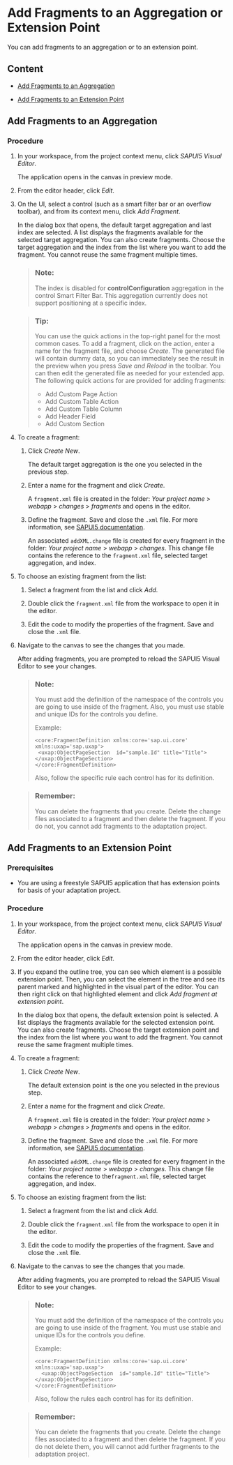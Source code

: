 <!-- loio6033d5678a3e4416abf022624dcd5043 -->

# Add Fragments to an Aggregation or Extension Point

You can add fragments to an aggregation or to an extension point.



<a name="loio6033d5678a3e4416abf022624dcd5043__section_ygx_xd4_2mb"/>

## Content

-   [Add Fragments to an Aggregation](add-fragments-to-an-aggregation-or-extension-point-6033d56.md#loio6033d5678a3e4416abf022624dcd5043__addfragments)

-   [Add Fragments to an Extension Point](add-fragments-to-an-aggregation-or-extension-point-6033d56.md#loio6033d5678a3e4416abf022624dcd5043__extensionpoint)




<a name="loio6033d5678a3e4416abf022624dcd5043__addfragments"/>

## Add Fragments to an Aggregation



### Procedure

1.  In your workspace, from the project context menu, click *SAPUI5 Visual Editor*.

    The application opens in the canvas in preview mode.

2.  From the editor header, click *Edit*.

3.  On the UI, select a control \(such as a smart filter bar or an overflow toolbar\), and from its context menu, click *Add Fragment*.

    In the dialog box that opens, the default target aggregation and last index are selected. A list displays the fragments available for the selected target aggregation. You can also create fragments. Choose the target aggregation and the index from the list where you want to add the fragment. You cannot reuse the same fragment multiple times.

    > ### Note:  
    > The index is disabled for **controlConfiguration** aggregation in the control Smart Filter Bar. This aggregation currently does not support positioning at a specific index.

    > ### Tip:  
    > You can use the quick actions in the top-right panel for the most common cases. To add a fragment, click on the action, enter a name for the fragment file, and choose *Create*. The generated file will contain dummy data, so you can immediately see the result in the preview when you press *Save and Reload* in the toolbar. You can then edit the generated file as needed for your extended app. The following quick actions for are provided for adding fragments:
    > 
    > -   Add Custom Page Action
    > -   Add Custom Table Action
    > -   Add Custom Table Column
    > -   Add Header Field
    > -   Add Custom Section

4.  To create a fragment:

    1.  Click *Create New*.

        The default target aggregation is the one you selected in the previous step.

    2.  Enter a name for the fragment and click *Create*.

        A `fragment.xml` file is created in the folder: *Your project name* \> *webapp* \> *changes* \> *fragments* and opens in the editor.

    3.  Define the fragment. Save and close the `.xml` file. For more information, see [SAPUI5 documentation](https://sapui5.hana.ondemand.com/#/topic/2c677b574ea2486a8d5f5414d15e21c5).

        An associated `addXML.change` file is created for every fragment in the folder: *Your project name* \> *webapp* \> *changes*. This change file contains the reference to the `fragment.xml` file, selected target aggregation, and index.


5.  To choose an existing fragment from the list:

    1.  Select a fragment from the list and click *Add*.

    2.  Double click the `fragment.xml` file from the workspace to open it in the editor.

    3.  Edit the code to modify the properties of the fragment. Save and close the `.xml` file.


6.  Navigate to the canvas to see the changes that you made.

    After adding fragments, you are prompted to reload the SAPUI5 Visual Editor to see your changes.

    > ### Note:  
    > You must add the definition of the namespace of the controls you are going to use inside of the fragment. Also, you must use stable and unique IDs for the controls you define.
    > 
    > Example:
    > 
    > ```
    > <core:FragmentDefinition xmlns:core='sap.ui.core' xmlns:uxap='sap.uxap'>
    >  <uxap:ObjectPageSection  id="sample.Id" title="Title"></uxap:ObjectPageSection>
    > </core:FragmentDefinition>
    > ```
    > 
    > Also, follow the specific rule each control has for its definition.

    > ### Remember:  
    > You can delete the fragments that you create. Delete the change files associated to a fragment and then delete the fragment. If you do not, you cannot add fragments to the adaptation project.




<a name="loio6033d5678a3e4416abf022624dcd5043__extensionpoint"/>

## Add Fragments to an Extension Point



### Prerequisites

-   You are using a freestyle SAPUI5 application that has extension points for basis of your adaptation project.



### Procedure

1.  In your workspace, from the project context menu, click *SAPUI5 Visual Editor*.

    The application opens in the canvas in preview mode.

2.  From the editor header, click *Edit*.

3.  If you expand the outline tree, you can see which element is a possible extension point. Then, you can select the element in the tree and see its parent marked and highlighted in the visual part of the editor. You can then right click on that highlighted element and click *Add fragment at extension point*.

    In the dialog box that opens, the default extension point is selected. A list displays the fragments available for the selected extension point. You can also create fragments. Choose the target extension point and the index from the list where you want to add the fragment. You cannot reuse the same fragment multiple times.

4.  To create a fragment:

    1.  Click *Create New*.

        The default extension point is the one you selected in the previous step.

    2.  Enter a name for the fragment and click *Create*.

        A `fragment.xml` file is created in the folder: *Your project name* \> *webapp* \> *changes* \> *fragments* and opens in the editor.

    3.  Define the fragment. Save and close the `.xml` file. For more information, see [SAPUI5 documentation](https://sapui5.hana.ondemand.com/#/topic/2c677b574ea2486a8d5f5414d15e21c5).

        An associated `addXML.change` file is created for every fragment in the folder: *Your project name* \> *webapp* \> *changes*. This change file contains the reference to the`fragment.xml` file, selected target aggregation, and index.


5.  To choose an existing fragment from the list:

    1.  Select a fragment from the list and click *Add*.

    2.  Double click the `fragment.xml` file from the workspace to open it in the editor.

    3.  Edit the code to modify the properties of the fragment. Save and close the `.xml` file.


6.  Navigate to the canvas to see the changes that you made.

    After adding fragments, you are prompted to reload the SAPUI5 Visual Editor to see your changes.

    > ### Note:  
    > You must add the definition of the namespace of the controls you are going to use inside of the fragment. You must use stable and unique IDs for the controls you define.
    > 
    > Example:
    > 
    > ```
    > <core:FragmentDefinition xmlns:core='sap.ui.core' xmlns:uxap='sap.uxap'>
    >   <uxap:ObjectPageSection  id="sample.Id" title="Title"></uxap:ObjectPageSection>
    > </core:FragmentDefinition>
    > ```
    > 
    > Also, follow the rules each control has for its definition.

    > ### Remember:  
    > You can delete the fragments that you create. Delete the change files associated to a fragment and then delete the fragment. If you do not delete them, you will cannot add further fragments to the adaptation project.


